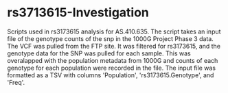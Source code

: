 # rs3713615-Investigation
Scripts used in rs3173615 analysis for AS.410.635. The script takes an input file of the genotype counts of the snp in the 1000G Project Phase 3 data. The VCF was pulled from the FTP site. It was filtered for rs3173615, and the genotype data for the SNP was pulled for each sample. This was overalapped with the population metadata from 1000G and counts of each genotype for each population were recorded in the file. The input file was formatted as a TSV with columns 'Population', 'rs3173615.Genotype', and 'Freq'. 
